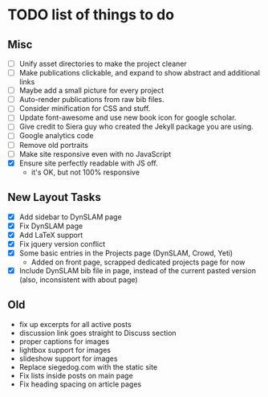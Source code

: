 TODO list of things to do
=========================

Misc
----
 * [ ] Unify asset directories to make the project cleaner
 * [ ] Make publications clickable, and expand to show abstract and additional links
 * [ ] Maybe add a small picture for every project
 * [ ] Auto-render publications from raw bib files.
 * [ ] Consider minification for CSS and stuff.
 * [ ] Update font-awesome and use new book icon for google scholar.
 * [ ] Give credit to Siera guy who created the Jekyll package you are using.
 * [ ] Google analytics code
 * [ ] Remove old portraits
 * [ ] Make site responsive even with no JavaScript
 * [X] Ensure site perfectly readable with JS off.
      - it's OK, but not 100% responsive

New Layout Tasks
----------------
 * [X] Add sidebar to DynSLAM page
 * [X] Fix DynSLAM page
 * [X] Add LaTeX support
 * [X] Fix jquery version conflict
 * [X] Some basic entries in the Projects page (DynSLAM, Crowd, Yeti)
      - Added on front page, scrapped dedicated projects page for now
 * [X] Include DynSLAM bib file in page, instead of the current pasted version
     (also, inconsistent with about page)

Old
---
 * fix up excerpts for all active posts
 * discussion link goes straight to Discuss section
 * proper captions for images
 * lightbox support for images
 * slideshow support for images
 * Replace siegedog.com with the static site
 * Fix lists inside posts on main page
 * Fix heading spacing on article pages
